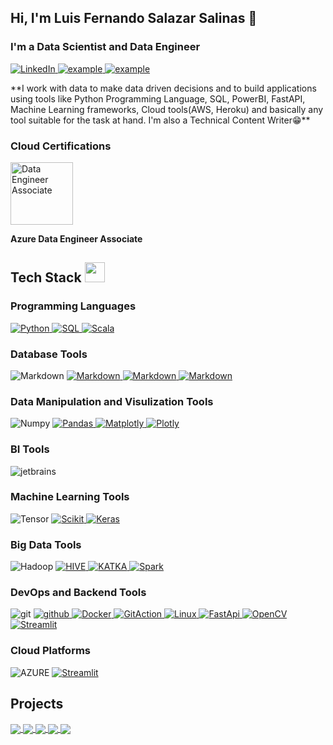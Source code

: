 ## Hi, I'm Luis Fernando Salazar Salinas 👋

### **I'm a Data Scientist and Data Engineer** 

<p>
   <a href="www.linkedin.com/in/luis-fernando-salazar-salazar" target="_blank">
    <img alt="LinkedIn" src="https://img.shields.io/badge/LinkedIn-0077B5?style=for-the-badge&logo=linkedin&logoColor=white">
  </a>   
  <a href="mailto:lf.salazarsalinas@gmail.com?subject=Feedback%20From%20Github&body=Hello," target="_blank">
  <img src="https://img.shields.io/badge/Gmail-D14836?style=for-the-badge&logo=gmail&logoColor=white" alt="example"/>
  </a>  
  <a href="https://twitter.com/luisfe819" target="_blank">
      <img src="https://img.shields.io/badge/Twitter-1DA1F2.svg?style=for-the-badge&logo=twitter&logoColor=white" alt="example"/>
    </a>
 
</p>

<p >
  **I work with data to make data driven decisions and to build applications using tools like Python Programming Language, SQL, PowerBI, FastAPI, Machine Learning frameworks, Cloud tools(AWS, Heroku) and basically any tool suitable for the task at hand. I'm also a Technical Content Writer😁**
</p>

### Cloud Certifications
<p>
	<a href="https://learn.microsoft.com/api/credentials/share/en-us/LuisSalazar-1545/F56A30CDA24B82C5?sharingId=B5C53752202ED18B" target="_blank">
		<img alt="Data Engineer Associate" src="https://learn.microsoft.com/media/learn/certification/badges/microsoft-certified-associate-badge.svg?branch=main" width = 100px
			height = 100px>
	</a> 

 <strong>Azure Data Engineer Associate</strong>
</p>

## Tech Stack <img src = "https://media2.giphy.com/media/QssGEmpkyEOhBCb7e1/giphy.gif?cid=ecf05e47a0n3gi1bfqntqmob8g9aid1oyj2wr3ds3mg700bl&rid=giphy.gif" width = 32px height = 32px> 

### Programming Languages 
<p align="left">
  <a href="https://www.python.org" target="_blank">
    <img alt="Python" src="https://img.shields.io/badge/Python-3776AB?style=for-the-badge&logo=python&logoColor=white">
  </a>
  
  <a href="https://www.mysql.com/">
	<img alt="SQL" src="https://img.shields.io/badge/SQL-CC2927?style=for-the-badge&logo=microsoft%20sql%20server&logoColor=white">
  </a>

  <a href="" target="_blank">
    <img alt="Scala" src="https://img.shields.io/badge/scala-%23DC322F.svg?style=for-the-badge&logo=scala&logoColor=white">
  </a>
 
</p>

### Database Tools
<p
     <a href="" target="_blank">
    <img alt="Markdown" src="https://img.shields.io/badge/postgres-%23316192.svg?style=for-the-badge&logo=postgresql&logoColor=white">
  </a>
  
  <a href="" target="_blank">
    <img alt="Markdown" src="https://img.shields.io/badge/Microsoft%20SQL%20Sever-CC2927?style=for-the-badge&logo=microsoft%20sql%20server&logoColor=white">
  </a>
  <a href="" target="_blank">
    <img alt="Markdown" src="https://img.shields.io/badge/MongoDB-%234ea94b.svg?style=for-the-badge&logo=mongodb&logoColor=white">
  </a>
  
  <a href="" target="_blank">
    <img alt="Markdown" src="https://img.shields.io/badge/cassandra-%231287B1.svg?style=for-the-badge&logo=apache-cassandra&logoColor=white)">
  </a>

</p>

### Data Manipulation and Visulization Tools
<p  
  <a href="https://numpy.org/" target="_blank">
    <img alt="Numpy" src="https://img.shields.io/badge/Numpy-777BB4?style=for-the-badge&logo=numpy&logoColor=white">
  </a>

   <a href="https://pandas.pydata.org/" target="_blank">
    <img alt="Pandas" src="https://img.shields.io/badge/Pandas-2C2D72?style=for-the-badge&logo=pandas&logoColor=white">
  </a>
  <a href="" target="_blank">
    <img alt="Matplotly" src="https://img.shields.io/badge/Matplotlib-%23ffffff.svg?style=for-the-badge&logo=Matplotlib&logoColor=black">
  </a>
  
   <a href="https://plotly.com/" target="_blank">
    <img alt="Plotly" src="https://img.shields.io/badge/Plotly-239120?style=for-the-badge&logo=plotly&logoColor=white">
  </a>
  
 </p>

### BI Tools
<p  
  <a href="" target="_blank">
    <img src="https://img.shields.io/badge/PowerBI-F2C811?style=for-the-badge&logo=Power%20BI&logoColor=white" alt="jetbrains" />
  </a>
</p>

### Machine Learning Tools
<p
   <a href="" target="_blank">
    <img alt="Tensor" src="https://img.shields.io/badge/TensorFlow-FF6F00?style=for-the-badge&logo=tensorflow&logoColor=white">
  </a>

   <a href="https://scikit-learn.org/" target="_blank">
    <img alt="Scikit" src="https://img.shields.io/badge/scikit_learn-F7931E?style=for-the-badge&logo=scikit-learn&logoColor=white">
   </a>

   <a href="https://keras.io/" target="_blank">
    <img alt="Keras" src="https://img.shields.io/badge/Keras-D00000?style=for-the-badge&logo=Keras&logoColor=white">
   </a>

 </p>

### Big Data Tools
<p
   <a href="" target="_blank">
    <img alt="Hadoop" src="https://img.shields.io/badge/Apache%20Hadoop-66CCFF?style=for-the-badge&logo=apachehadoop&logoColor=black">
  </a>

   <a href="" target="_blank">
    <img alt="HIVE" src="https://img.shields.io/badge/Apache%20Hive-FDEE21?style=for-the-badge&logo=apachehive&logoColor=black">
   </a>

   <a href="" target="_blank">
    <img alt="KATKA" src="https://img.shields.io/badge/Apache%20Kafka-000?style=for-the-badge&logo=apachekafka">
   </a>
   
   <a href="" target="_blank">
    <img alt="Spark" src="https://img.shields.io/badge/Apache%20Spark-FDEE21?style=flat-square&logo=apachespark&logoColor=black">
   </a>

 </p>

### DevOps and Backend Tools
<p
  
  <a href="https://git-scm.com/" target="_blank">
    <img src="https://img.shields.io/badge/git-F05032.svg?style=for-the-badge&logo=git&logoColor=white"
      alt="git"/>
  </a>
  <a href="https://github.com/ELanza-48" target="_blank">
    <img src="https://img.shields.io/badge/github-181717.svg?style=for-the-badge&logo=github&logoColor=white" alt="github" />
  </a>
  <a href="https://docker.com/" target="_blank">
    <img alt="Docker" src="https://img.shields.io/badge/Docker-blue.svg?&style=for-the-badge&logo=Docker&logoColor=white">
  </a>
  <a href="" target="_blank">
    <img alt="GitAction" src="https://img.shields.io/badge/github%20actions-%232671E5.svg?style=for-the-badge&logo=githubactions&logoColor=white">
  </a>
  <a href="https://linux.com/" target="_blank">
    <img alt="Linux" src="https://img.shields.io/badge/Linux-FCC624?style=for-the-badge&logo=linux&logoColor=black">
  </a>
   <a href="" target="_blank">
    <img alt="FastApi" src="https://img.shields.io/badge/FastAPI-005571?style=for-the-badge&logo=fastapi">
  </a>
  <a href="https://opencv.org/" target="_blank">
    <img alt="OpenCV" src="https://img.shields.io/badge/OpenCV-27338e?style=for-the-badge&logo=OpenCV&logoColor=white">
  </a>
  <a href="https://streamlit.io/" target="_blank">
    <img alt="Streamlit" src="https://img.shields.io/badge/Streamlit-FF4B4B?style=for-the-badge&logo=Streamlit&logoColor=white">
  </a>
  
</p>

### Cloud Platforms
<p
   
  <a href="" target="_blank">
    <img alt="AZURE" src="https://img.shields.io/badge/azure-%230072C6.svg?style=for-the-badge&logo=microsoftazure&logoColor=white">
  </a>
  <a href="https://streamlit.io/" target="_blank">
    <img alt="Streamlit" src="https://img.shields.io/badge/Streamlit-Cloud-FF4B4B?style=for-the-badge&logo=Streamlit&logoColor=white">
  </a>
  
</p> 

## Projects
<a href="https://github.com/Luissalazarsalinas/Corn-Leaf-Diseases-Detection">
       <!-- [![Readme Card](https://github-readme-stats.vercel.app/api/pin/?username=Luissalazarsalinas&repo=Corn-Leaf-Diseases-Detection)](https://github.com/Luissalazarsalinas/Corn- 
        Leaf-Diseases-Detection) -->
  <img align="center" src="https://github-readme-stats.vercel.app/api/pin/?username=Luissalazarsalinas&repo=Corn-Leaf-Diseases-Detection&theme=dark" />
</a>  

<a href="https://github.com/Luissalazarsalinas/Churn-detection">
  <img align="center" src="https://github-readme-stats.vercel.app/api/pin/?username=Luissalazarsalinas&repo=Churn-detection&theme=dark" />
</a> 

<a href="https://github.com/Luissalazarsalinas/Fraud-Detection">
  <img align="center" src="https://github-readme-stats.vercel.app/api/pin/?username=Luissalazarsalinas&repo=Fraud-Detection&theme=dark" />
</a> 

<a href="https://github.com/Luissalazarsalinas/Stock-Volatility-Forecast">
  <img align="center" src="https://github-readme-stats.vercel.app/api/pin/?username=Luissalazarsalinas&repo=Stock-Volatility-Forecast&theme=dark" />
</a> 

<a href="https://github.com/Luissalazarsalinas/Avocado-Yield-Prediction">
  <img align="center" src="https://github-readme-stats.vercel.app/api/pin/?username=Luissalazarsalinas&repo=Avocado-Yield-Prediction&theme=dark" />
</a> 
